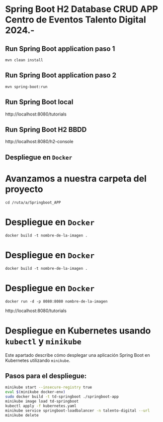 # Spring Boot H2 Database CRUD APP Centro de Eventos Talento Digital 2024.-

## Run Spring Boot application paso 1
```
mvn clean install
```
## Run Spring Boot application paso 2
```
mvn spring-boot:run
```

## Run Spring Boot local

http://localhost:8080/tutorials

## Run Spring Boot H2 BBDD

http://localhost:8080/h2-console

## Despliegue en `Docker`

# Avanzamos a nuestra carpeta del proyecto
```
cd /ruta/a/Springboot_APP
```

# Despliegue en `Docker` 
```
docker build -t nombre-de-la-imagen .
```

# Despliegue en `Docker` 
```
docker build -t nombre-de-la-imagen .
```

# Despliegue en `Docker` 
```
docker run -d -p 8080:8080 nombre-de-la-imagen
```

http://localhost:8080/tutorials


# Despliegue en Kubernetes usando `kubectl` y `minikube`

Este apartado describe cómo desplegar una aplicación Spring Boot en Kubernetes utilizando `minikube`.

## Pasos para el despliegue:

```bash
minikube start --insecure-registry true
eval $(minikube docker-env)
sudo docker build -t td-springboot ./springboot-app
minikube image load td-springboot
kubectl apply -f kubernetes.yaml
minikube service springboot-loadbalancer -n talento-digital --url
minikube delete

